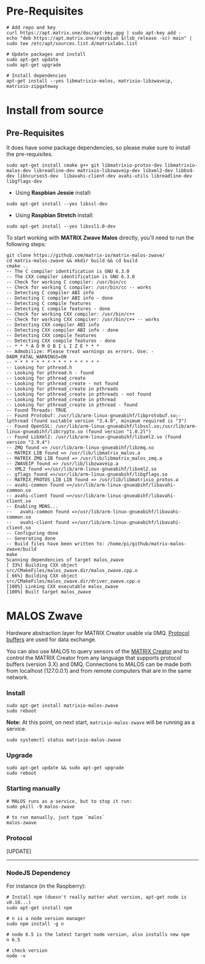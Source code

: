 # Pre-Requisites
```
# Add repo and key
curl https://apt.matrix.one/doc/apt-key.gpg | sudo apt-key add -
echo "deb https://apt.matrix.one/raspbian $(lsb_release -sc) main" | sudo tee /etc/apt/sources.list.d/matrixlabs.list

# Update packages and install
sudo apt-get update
sudo apt-get upgrade

# Install dependencies
apt-get install --yes libmatrixio-malos, matrixio-libzwaveip, matrixio-zipgateway

```


# Install from source

## Pre-Requisites
It does have some package dependencies, so please make sure to install the pre-requisites.

```
sudo apt-get install cmake g++ git libmatrixio-protos-dev libmatrixio-malos-dev libreadline-dev matrixio-libzwaveip-dev libxml2-dev libbsd-dev libncurses5-dev  libavahi-client-dev avahi-utils libreadline-dev libgflags-dev
```

* Using **Raspbian Jessie** install:

```
sudo apt-get install --yes libssl-dev
```

* Using **Raspbian Stretch** install:

```
sudo apt-get install --yes libssl1.0-dev
```


To start working with **MATRIX Zwave Malos** directly, you'll need to run the following steps: 

```
git clone https://github.com/matrix-io/matrix-malos-zwave/
cd matrix-malos-zwave && mkdir build && cd build
cmake ..
-- The C compiler identification is GNU 6.3.0
-- The CXX compiler identification is GNU 6.3.0
-- Check for working C compiler: /usr/bin/cc
-- Check for working C compiler: /usr/bin/cc -- works
-- Detecting C compiler ABI info
-- Detecting C compiler ABI info - done
-- Detecting C compile features
-- Detecting C compile features - done
-- Check for working CXX compiler: /usr/bin/c++
-- Check for working CXX compiler: /usr/bin/c++ -- works
-- Detecting CXX compiler ABI info
-- Detecting CXX compiler ABI info - done
-- Detecting CXX compile features
-- Detecting CXX compile features - done
-- * * * A D M O B I L I Z E * * *
-- Admobilize: Please treat warnings as errors. Use: -DADM_FATAL_WARNINGS=ON
-- * * * * * * * * * * * * * * * *
-- Looking for pthread.h
-- Looking for pthread.h - found
-- Looking for pthread_create
-- Looking for pthread_create - not found
-- Looking for pthread_create in pthreads
-- Looking for pthread_create in pthreads - not found
-- Looking for pthread_create in pthread
-- Looking for pthread_create in pthread - found
-- Found Threads: TRUE  
-- Found Protobuf: /usr/lib/arm-linux-gnueabihf/libprotobuf.so;-lpthread (found suitable version "3.4.0", minimum required is "3") 
-- Found OpenSSL: /usr/lib/arm-linux-gnueabihf/libssl.so;/usr/lib/arm-linux-gnueabihf/libcrypto.so (found version "1.0.2l") 
-- Found LibXml2: /usr/lib/arm-linux-gnueabihf/libxml2.so (found version "2.9.4") 
-- ZMQ found => /usr/lib/arm-linux-gnueabihf/libzmq.so
-- MATRIX LIB found => /usr/lib/libmatrix_malos.a
-- MATRIX ZMQ LIB found => /usr/lib/libmatrix_malos_zmq.a
-- ZWAVEIP found => /usr/lib/libzwaveip.a
-- XML2 found =>/usr/lib/arm-linux-gnueabihf/libxml2.so
-- gflags found =>/usr/lib/arm-linux-gnueabihf/libgflags.so
-- MATRIX_PROTOS_LIB LIB found => /usr/lib/libmatrixio_protos.a
-- avahi-common found =>/usr/lib/arm-linux-gnueabihf/libavahi-common.so
-- avahi-client found =>/usr/lib/arm-linux-gnueabihf/libavahi-client.so
-- Enabling MDNS...
--   avahi-common found =>/usr/lib/arm-linux-gnueabihf/libavahi-common.so
--   avahi-client found =>/usr/lib/arm-linux-gnueabihf/libavahi-client.so
-- Configuring done
-- Generating done
-- Build files have been written to: /home/pi/github/matrix-malos-zwave/build
make
Scanning dependencies of target malos_zwave
[ 33%] Building CXX object src/CMakeFiles/malos_zwave.dir/malos_zwave.cpp.o
[ 66%] Building CXX object src/CMakeFiles/malos_zwave.dir/driver_zwave.cpp.o
[100%] Linking CXX executable malos_zwave
[100%] Built target malos_zwave
```


# MALOS Zwave

Hardware abstraction layer for MATRIX Creator usable via 0MQ.
[Protocol buffers](https://developers.google.com/protocol-buffers/docs/proto3) are used for data exchange.

You can also use MALOS to query sensors of the [MATRIX Creator](https://creator.matrix.one) and to control the MATRIX Creator from any language that supports protocol buffers (version 3.X) and 0MQ,
Connections to MALOS can be made both from localhost (127.0.0.1) and from remote computers that are in the same network.

### Install
```
sudo apt-get install matrixio-malos-zwave
sudo reboot
```

**Note:** At this point, on next start, `matrixio-malos-zwave` will be running as a service.

``` 
sudo systemctl status matrixio-malos-zwave
```

### Upgrade
```
sudo apt-get update && sudo apt-get upgrade
sudo reboot
```

### Starting manually
```
# MALOS runs as a service, but to stop it run:
sudo pkill -9 malos-zwave

# to run manually, just type `malos`
malos-zwave
```

### Protocol
[UPDATE]

-------------------------

### NodeJS Dependency

For instance (in the Raspberry):

```
# Install npm (doesn't really matter what version, apt-get node is v0.10...)
sudo apt-get install npm

# n is a node version manager
sudo npm install -g n

# node 6.5 is the latest target node version, also installs new npm
n 6.5

# check version
node -v
```